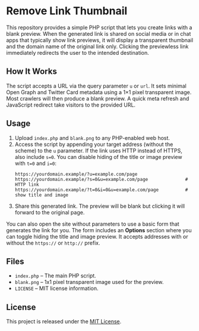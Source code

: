 # Remove Link Thumbnail

This repository provides a simple PHP script that lets you create links with a blank preview. When the generated link is shared on social media or in chat apps that typically show link previews, it will display a transparent thumbnail and the domain name of the original link only. Clicking the previewless link immediately redirects the user to the intended destination.

## How It Works

The script accepts a URL via the query parameter `u` or `url`. It sets minimal Open Graph and Twitter Card metadata using a 1×1 pixel transparent image. Most crawlers will then produce a blank preview. A quick meta refresh and JavaScript redirect take visitors to the provided URL.

## Usage

1. Upload `index.php` and `blank.png` to any PHP-enabled web host.
2. Access the script by appending your target address (without the scheme) to the `u` parameter. If the link uses HTTP instead of HTTPS, also include `s=0`. You can disable hiding of the title or image preview with `t=0` and `i=0`:
   ```
   https://yourdomain.example/?u=example.com/page
   https://yourdomain.example/?s=0&u=example.com/page              # HTTP link
   https://yourdomain.example/?t=0&i=0&u=example.com/page          # show title and image
   ```
3. Share this generated link. The preview will be blank but clicking it will forward to the original page.

You can also open the site without parameters to use a basic form that generates the link for you. The form includes an **Options** section where you can toggle hiding the title and image preview. It accepts addresses with or without the `https://` or `http://` prefix.

## Files

- `index.php` – The main PHP script.
- `blank.png` – 1x1 pixel transparent image used for the preview.
- `LICENSE` – MIT license information.

## License

This project is released under the [MIT License](LICENSE).
